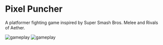 # Pixel Puncher 
A platformer fighting game inspired by Super Smash Bros. Melee and Rivals of Aether. 

![gameplay](readme_media/combo.gif)
![gameplay](readme_media/combo2.gif)
